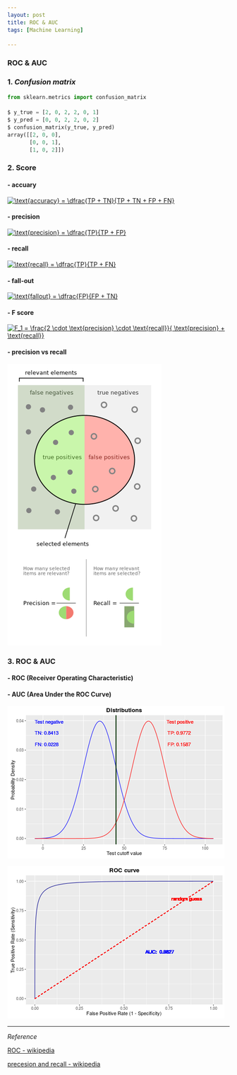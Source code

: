 ```yaml
---
layout: post
title: ROC & AUC
tags: [Machine Learning]

---
```


### ROC & AUC

### 1. *Confusion matrix*

```python
from sklearn.metrics import confusion_matrix

$ y_true = [2, 0, 2, 2, 0, 1]
$ y_pred = [0, 0, 2, 2, 0, 2]
$ confusion_matrix(y_true, y_pred)
array([[2, 0, 0],
       [0, 0, 1],
       [1, 0, 2]])
```

### 2. Score

#### - accuary

<a href="https://www.codecogs.com/eqnedit.php?latex=\text{accuracy}&space;=&space;\dfrac{TP&space;&plus;&space;TN}{TP&space;&plus;&space;TN&space;&plus;&space;FP&space;&plus;&space;FN}" target="_blank"><img src="https://latex.codecogs.com/gif.latex?\text{accuracy}&space;=&space;\dfrac{TP&space;&plus;&space;TN}{TP&space;&plus;&space;TN&space;&plus;&space;FP&space;&plus;&space;FN}" title="\text{accuracy} = \dfrac{TP + TN}{TP + TN + FP + FN}" /></a>

#### - precision

<a href="https://www.codecogs.com/eqnedit.php?latex=\text{precision}&space;=&space;\dfrac{TP}{TP&space;&plus;&space;FP}" target="_blank"><img src="https://latex.codecogs.com/gif.latex?\text{precision}&space;=&space;\dfrac{TP}{TP&space;&plus;&space;FP}" title="\text{precision} = \dfrac{TP}{TP + FP}" /></a>

#### - recall

<a href="https://www.codecogs.com/eqnedit.php?latex=\text{recall}&space;=&space;\dfrac{TP}{TP&space;&plus;&space;FN}" target="_blank"><img src="https://latex.codecogs.com/gif.latex?\text{recall}&space;=&space;\dfrac{TP}{TP&space;&plus;&space;FN}" title="\text{recall} = \dfrac{TP}{TP + FN}" /></a>

#### - fall-out

<a href="https://www.codecogs.com/eqnedit.php?latex=\text{fallout}&space;=&space;\dfrac{FP}{FP&space;&plus;&space;TN}" target="_blank"><img src="https://latex.codecogs.com/gif.latex?\text{fallout}&space;=&space;\dfrac{FP}{FP&space;&plus;&space;TN}" title="\text{fallout} = \dfrac{FP}{FP + TN}" /></a>

#### - F score

<a href="https://www.codecogs.com/eqnedit.php?latex=F_1&space;=&space;\frac{2&space;\cdot&space;\text{precision}&space;\cdot&space;\text{recall}}{&space;\text{precision}&space;&plus;&space;\text{recall}}" target="_blank"><img src="https://latex.codecogs.com/gif.latex?F_1&space;=&space;\frac{2&space;\cdot&space;\text{precision}&space;\cdot&space;\text{recall}}{&space;\text{precision}&space;&plus;&space;\text{recall}}" title="F_1 = \frac{2 \cdot \text{precision} \cdot \text{recall}}{ \text{precision} + \text{recall}}" /></a>

#### - precision vs recall

![alt text](/assets/img/Precisionrecall.svg.png)

### 3. ROC & AUC

#### - ROC (Receiver Operating Characteristic)

#### - AUC (Area Under the ROC Curve)

![alt text](/assets/img/rocauc.png)

![alt text](/assets/img/rocauc2.png)


***
*Reference*

[ROC - wikipedia](https://en.wikipedia.org/wiki/Receiver_operating_characteristic)

[precesion and recall - wikipedia](https://en.wikipedia.org/wiki/Precision_and_recall)
